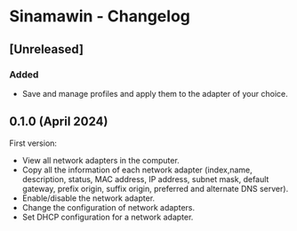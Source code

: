 # Sinamawin - Changelog

## [Unreleased]

### Added

- Save and manage profiles and apply them to the adapter of your choice.

## 0.1.0 (April 2024)

First version:

- View all network adapters in the computer.
- Copy all the information of each network adapter (index,name, description, status, MAC address, IP address, subnet mask, default gateway, prefix origin, suffix origin, preferred and alternate DNS server).
- Enable/disable the network adapter.
- Change the configuration of network adapters.
- Set DHCP configuration for a network adapter.
